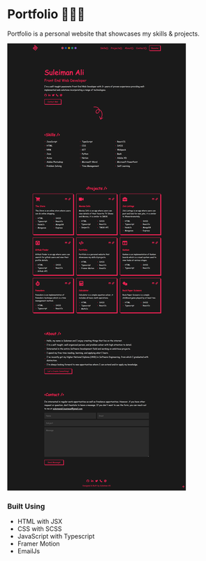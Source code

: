 # Portfolio 🧑🏻‍💻

Portfolio is a personal website that showcases my skills & projects.

![Alt text](./site-image.png)

### Built Using
- HTML with JSX
- CSS with SCSS
- JavaScript with Typescript
- Framer Motion
- EmailJs
